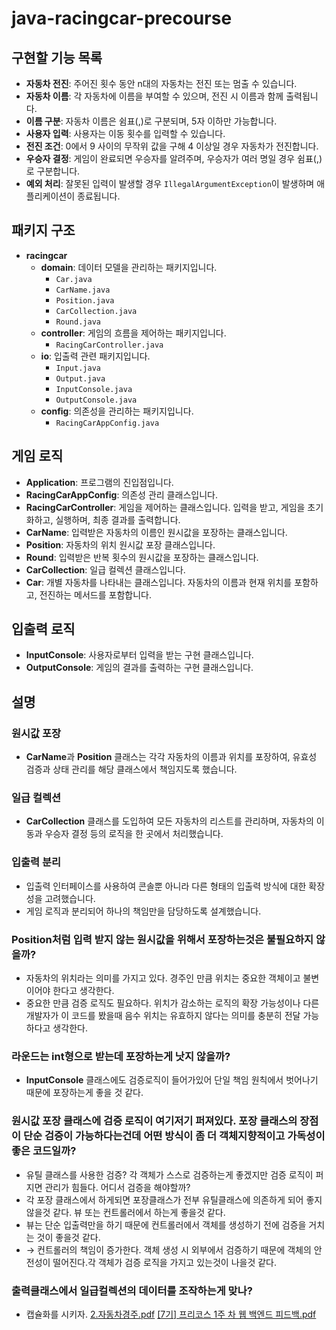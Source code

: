 # java-racingcar-precourse

## 구현할 기능 목록

- **자동차 전진**: 주어진 횟수 동안 n대의 자동차는 전진 또는 멈출 수 있습니다.
- **자동차 이름**: 각 자동차에 이름을 부여할 수 있으며, 전진 시 이름과 함께 출력됩니다.
- **이름 구분**: 자동차 이름은 쉼표(,)로 구분되며, 5자 이하만 가능합니다.
- **사용자 입력**: 사용자는 이동 횟수를 입력할 수 있습니다.
- **전진 조건**: 0에서 9 사이의 무작위 값을 구해 4 이상일 경우 자동차가 전진합니다.
- **우승자 결정**: 게임이 완료되면 우승자를 알려주며, 우승자가 여러 명일 경우 쉼표(,)로 구분합니다.
- **예외 처리**: 잘못된 입력이 발생할 경우 `IllegalArgumentException`이 발생하며 애플리케이션이 종료됩니다.

## 패키지 구조

- **racingcar**
    - **domain**: 데이터 모델을 관리하는 패키지입니다.
        - `Car.java`
        - `CarName.java`
        - `Position.java`
        - `CarCollection.java`
        - `Round.java`
    - **controller**: 게임의 흐름을 제어하는 패키지입니다.
        - `RacingCarController.java`
    - **io**: 입출력 관련 패키지입니다.
        - `Input.java`
        - `Output.java`
        - `InputConsole.java`
        - `OutputConsole.java`
    - **config**: 의존성을 관리하는 패키지입니다.
        - `RacingCarAppConfig.java`

## 게임 로직

- **Application**: 프로그램의 진입점입니다.
- **RacingCarAppConfig**: 의존성 관리 클래스입니다.
- **RacingCarController**: 게임을 제어하는 클래스입니다. 입력을 받고, 게임을 초기화하고, 실행하며, 최종 결과를 출력합니다.
- **CarName**: 입력받은 자동차의 이름인 원시값을 포장하는 클래스입니다.
- **Position**: 자동차의 위치 원시값 포장 클래스입니다.
- **Round**: 입력받은 반복 횟수의 원시값을 포장하는 클래스입니다.
- **CarCollection**: 일급 컬렉션 클래스입니다.
- **Car**: 개별 자동차를 나타내는 클래스입니다. 자동차의 이름과 현재 위치를 포함하고, 전진하는 메서드를 포함합니다.

## 입출력 로직

- **InputConsole**: 사용자로부터 입력을 받는 구현 클래스입니다.
- **OutputConsole**: 게임의 결과를 출력하는 구현 클래스입니다.

## 설명

### 원시값 포장

- **CarName**과 **Position** 클래스는 각각 자동차의 이름과 위치를 포장하여, 유효성 검증과 상태 관리를 해당 클래스에서 책임지도록 했습니다.

### 일급 컬렉션

- **CarCollection** 클래스를 도입하여 모든 자동차의 리스트를 관리하며, 자동차의 이동과 우승자 결정 등의 로직을 한 곳에서 처리했습니다.

### 입출력 분리

- 입출력 인터페이스를 사용하여 콘솔뿐 아니라 다른 형태의 입출력 방식에 대한 확장성을 고려했습니다.
- 게임 로직과 분리되어 하나의 책임만을 담당하도록 설계했습니다.

### Position처럼 입력 받지 않는 원시값을 위해서 포장하는것은 불필요하지 않을까?

- 자동차의 위치라는 의미를 가지고 있다. 경주인 만큼 위치는 중요한 객체이고 불변이어야 한다고 생각한다.
- 중요한 만큼 검증 로직도 필요하다. 위치가 감소하는 로직의 확장 가능성이나 다른 개발자가 이 코드를 봤을때 음수 위치는 유효하지 않다는 의미를 충분히 전달 가능하다고 생각한다.

### 라운드는 int형으로 받는데 포장하는게 낫지 않을까?

- **InputConsole** 클래스에도 검증로직이 들어가있어 단일 책임 원칙에서 벗어나기 때문에 포장하는게 좋을 것 같다.

### 원시값 포장 클래스에 검증 로직이 여기저기 퍼져있다. 포장 클래스의 장점이 단순 검증이 가능하다는건데 어떤 방식이 좀 더 객체지향적이고 가독성이 좋은 코드일까?

- 유틸 클래스를 사용한 검증? 각 객체가 스스로 검증하는게 좋겠지만 검증 로직이 퍼지면 관리가 힘들다. 어디서 검증을 해야할까?
- 각 포장 클래스에서 하게되면 포장클래스가 전부 유틸클래스에 의존하게 되어 좋지 않을것 같다. 뷰 또는 컨트롤러에서 하는게 좋을것 같다.
- 뷰는 단순 입출력만을 하기 때문에 컨트롤러에서 객체를 생성하기 전에 검증을 거치는 것이 좋을것 같다.
- → 컨트롤러의 책임이 증가한다. 객체 생성 시 외부에서 검증하기 때문에 객체의 안전성이 떨어진다.각 객체가 검증 로직을 가지고 있는것이 나을것 같다.

### 출력클래스에서 일급컬렉션의 데이터를 조작하는게 맞나?

- 캡슐화를 시키자.
[2.자동차경주.pdf](https://github.com/user-attachments/files/17793165/2.pdf)
[[7기] 프리코스 1주 차 웹 백엔드 피드백.pdf](https://github.com/user-attachments/files/17793170/7.1.pdf)



